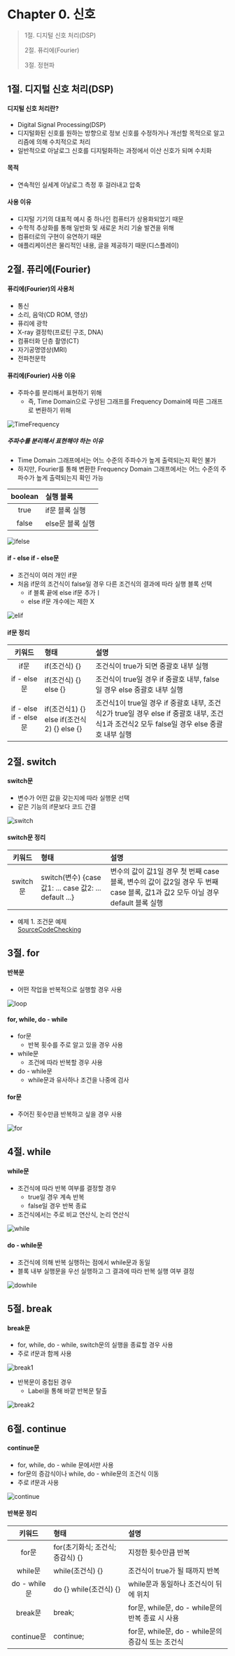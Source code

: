 #  Chapter 0. 신호
> 1절. 디지털 신호 처리(DSP)
>
> 2절. 퓨리에(Fourier)
>
> 3절. 정현파

## 1절. 디지털 신호 처리(DSP)
#### 디지털 신호 처리란?
* Digital Signal Processing(DSP)
* 디지털화된 신호를 원하는 방향으로 정보 신호를 수정하거나 개선할 목적으로 알고리즘에 의해 수치적으로 처리
* 일반적으로 아날로그 신호를 디지털화하는 과정에서 이산 신호가 되며 수치화

#### 목적
* 연속적인 실세계 아날로그 측정 후 걸러내고 압축

#### 사용 이유
* 디지털 기기의 대표적 예시 중 하나인 컴퓨터가 상용화되었기 때문
* 수학적 추상화를 통해 일반화 및 새로운 처리 기술 발견을 위해
* 컴퓨터로의 구현이 유연하기 때문
* 애플리케이션은 물리적인 내용, 글을 제공하기 때문(디스플레이)

## 2절. 퓨리에(Fourier)
#### 퓨리에(Fourier)의 사용처
* 통신
* 소리, 음악(CD ROM, 영상)
* 퓨리에 광학
* X-ray 결정학(프로틴 구조, DNA)
* 컴퓨터화 단층 촬영(CT)
* 자기공명영상(MRI)
* 전파천문학

#### 퓨리에(Fourier) 사용 이유
* 주파수를 분리해서 표현하기 위해
    * 즉, Time Domain으로 구성된 그래프를 Frequency Domain에 따른 그래프로 변환하기 위해

![TimeFrequency]()

##### 주파수를 분리해서 표현해야 하는 이유
* Time Domain 그래프에서는 어느 수준의 주파수가 높게 출력되는지 확인 불가
* 하지만, Fourier를 통해 변환한 Frequency Domain 그래프에서는 어느 수준의 주파수가 높게 출력되는지 확인 가능

|boolean|실행 블록|
|:---:|:---|
|true|if문 블록 실행|
|false|else문 블록 실행|


![ifelse](https://github.com/BangYunseo/TIL/blob/main/Language/Java/Image/ch03/ifelse.PNG)


#### if - else if - else문
* 조건식이 여러 개인 if문
* 처음 if문의 조건식이 false일 경우 다른 조건식의 결과에 따라 실행 블록 선택
    * if 블록 끝에 else if문 추가ㅣ
    * else if문 개수에는 제한 X

![elif](https://github.com/BangYunseo/TIL/blob/main/Language/Java/Image/ch03/elif.PNG)

#### if문 정리

|키워드|형태|설명|
|:---:|:---|:---|
|if문|if(조건식) {}|조건식이 true가 되면 중괄호 내부 실행|
|if - else문|if(조건식) {} else {}|조건식이 true일 경우 if 중괄호 내부, false일 경우 else 중괄호 내부 실행|
|if - else if - else문|if(조건식1) {} else if(조건식2) {} else {}|조건식1이 true일 경우 if 중괄호 내부, 조건식2가 true일 경우 else if 중괄호 내부, 조건식1과 조건식2 모두 false일 경우 else 중괄호 내부 실행|

## 2절. switch
#### switch문
* 변수가 어떤 값을 갖는지에 따라 실행문 선택
* 같은 기능의 if문보다 코드 간결

![switch](https://github.com/BangYunseo/TIL/blob/main/Language/Java/Image/ch03/switch.PNG)

#### switch문 정리

|키워드|형태|설명|
|:---:|:---|:---|
|switch문|switch(변수) {case 값1: ... case 값2: ... default ...}|변수의 값이 값1일 경우 첫 번째 case 블록, 변수의 값이 값2일 경우 두 번째 case 블록, 값1과 값2 모두 아닐 경우 default 블록 실행|

* 예제 1. 조건문 예제    
[SourceCodeChecking](https://github.com/BangYunseo/SelfStudyJava/blob/main/ch03_ConditionalStatement/WhatIsConditional.java)

## 3절. for
#### 반복문
* 어떤 작업을 반복적으로 실행할 경우 사용

![loop](https://github.com/BangYunseo/TIL/blob/main/Language/Java/Image/ch03/loop.PNG)

#### for, while, do - while
* for문
    * 반복 횟수를 주로 알고 있을 경우 사용
* while문
    * 조건에 따라 반복할 경우 사용
* do - while문
    * while문과 유사하나 조건을 나중에 검사

#### for문
* 주어진 횟수만큼 반복하고 싶을 경우 사용

![for](https://github.com/BangYunseo/TIL/blob/main/Language/Java/Image/ch03/for.PNG)

## 4절. while
#### while문
* 조건식에 따라 반복 여부를 결정할 경우
    * true일 경우 계속 반복
    * false일 경우 반복 종료
* 조건식에서는 주로 비교 연산식, 논리 연산식

![while](https://github.com/BangYunseo/TIL/blob/main/Language/Java/Image/ch03/while.PNG)

#### do - while문
* 조건식에 의해 반복 실행하는 점에서 while문과 동일
* 블록 내부 실행문을 우선 실행하고 그 결과에 따라 반복 실행 여부 결정

![dowhile](https://github.com/BangYunseo/TIL/blob/main/Language/Java/Image/ch03/dowhile.PNG)

## 5절. break
#### break문
* for, while, do - while, switch문의 실행을 종료할 경우 사용
* 주로 if문과 함께 사용

![break1](https://github.com/BangYunseo/TIL/blob/main/Language/Java/Image/ch03/break1.PNG)

* 반복문이 중첩된 경우
    * Label을 통해 바깥 반복문 탈출

![break2](https://github.com/BangYunseo/TIL/blob/main/Language/Java/Image/ch03/break2.PNG)

## 6절. continue
#### continue문
* for, while, do - while 문에서만 사용
* for문의 증감식이나 while, do - while문의 조건식 이동
* 주로 if문과 사용

![continue](https://github.com/BangYunseo/TIL/blob/main/Language/Java/Image/ch03/continue.PNG)

#### 반복문 정리
|키워드|형태|설명|
|:---:|:---|:---|
|for문|for(초기화식; 조건식; 증감식) {}|지정한 횟수만큼 반복|
|while문|while(조건식) {}|조건식이 true가 될 때까지 반복|
|do - while문|do {} while(조건식) {}|while문과 동일하나 조건식이 뒤에 위치|
|break문|break;|for문, while문, do - while문의 반복 종료 시 사용|
|continue문|continue;|for문, while문, do - while문의 증감식 또는 조건식|
